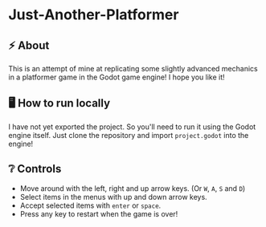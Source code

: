 # Just-Another-Platformer

## :zap: About
This is an attempt of mine at replicating some slightly advanced mechanics in a platformer game in the Godot game engine! I hope you like it!

## :desktop_computer: How to run locally
I have not yet exported the project. So you'll need to run it using the Godot engine itself. Just clone the repository and import `project.godot` into the engine!

## :grey_question: Controls
- Move around with the left, right and up arrow keys. (Or `W`, `A`, `S` and `D`)
- Select items in the menus with up and down arrow keys.
- Accept selected items with `enter` or `space`.
- Press any key to restart when the game is over!